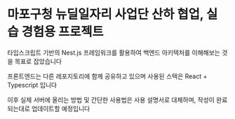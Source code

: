 # 마포구청 뉴딜일자리 사업단 산하 협업, 실습 경험용 프로젝트

타입스크립트 기반의 Nest.js 프레임워크를 활용하여 백엔드 아키텍처를 이해해보는 것을 목표로 잡았습니다

프론트엔드는 다른 레포지토리에 함께 공유하고 있으며 사용된 스택은 React + Typescript 입니다

이후 실제 서버에 올리는 방법 및 간단한 사용법은 사용 설명서로 대체하며, 작성이 완료되는대로 업데이트할 예정입니다
